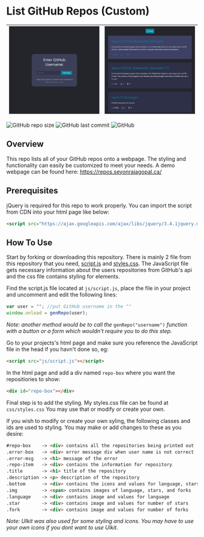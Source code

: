 # List GitHub Repos (Custom)
|![Home Page](screen1.png "Home Page")|![Repo Page](screen2.png "Repo Page")|
|:---:|:---:|

![GitHub repo size](https://img.shields.io/github/repo-size/seyon123/list-github-repos?style=for-the-badge) ![GitHub last commit](https://img.shields.io/github/last-commit/seyon123/list-github-repos?label=Last%20Commit&style=for-the-badge) ![GitHub](https://img.shields.io/github/license/seyon123/list-github-repos?style=for-the-badge)
 ## Overview
 This repo lists all of your GitHub repos onto a webpage. The styling and functionality can easily be customized to meet your needs. A demo webpage can be found here: https://repos.seyonrajagopal.ca/

 ## Prerequisites

 jQuery is required for this repo to work properly. You can import the script from CDN into your html page like below:

 ```html
 <script src="https://ajax.googleapis.com/ajax/libs/jquery/3.4.1jquery.min.js"></script>
 ```

 ## How To Use
Start by forking or downloading this repository. There is mainly 2 file from this repository that you need, <a href="js/script.js">script.js</a> and <a href="css/styles.css">styles.css</a>. The JavaScript file gets necessary information about the users repositories from GitHub's api and the css file contains styling for elements.

Find the script.js file located at `js/script.js`, place the file in your project and uncomment and edit the following lines:

```javascript
var user = ""; //put GitHub username in the ""
window.onload = genRepo(user);
```
<i>Note: another method would be to call the </i>`genRepo("username")`<i> function with a button or a form which wouldn't require you to do this step.</i>


 Go to your projects's html page and make sure you reference the JavaScript file in the head if you havn't done so, eg:
 ```html
<script src="js/script.js"></script>
 ``` 

 In the html page and add a div named `repo-box` where you want the repositiories to show:
```html
<div id="repo-box"></div>
```

Final step is to add the styling. My styles.css file can be found at `css/styles.css` You may use that or modify or create your own.

If you wish to modify or create your own syling, the following classes and  ids are used to styling. You may make or add changes to these as you desire:
```html
#repo-box    -> <div> contains all the repositories being printed out
.error-box   -> <div> error message div when user name is not correct
.error-msg   -> <h1> message of the error
.repo-item   -> <div> contains the information for repository
.title       -> <h1> title of the repository
.description -> <p> description of the repository
.bottom      -> <div> contains the icons and values for language, stars and forks of repo
.img         -> <span> contains images of language, stars, and forks
.language    -> <div> contains image and values for language
.star        -> <div> contains image and values for number of stars
.fork        -> <div> contains image and values for number of forks
```
<i>Note: UIkit was also used for some styling and icons. You may have to use your own icons if you dont want to use UIkit.</i>

 

